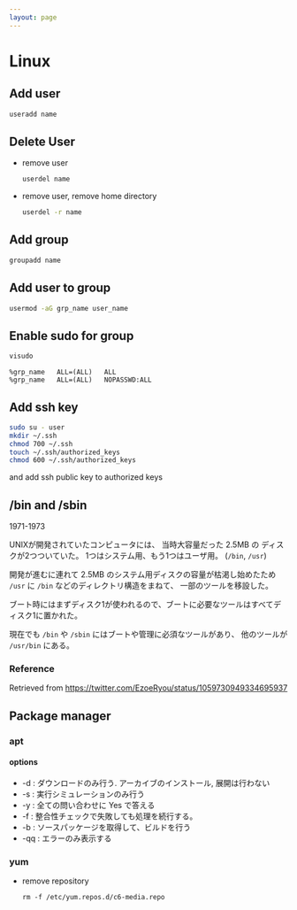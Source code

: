 ```yaml
---
layout: page
---
```


# Linux

## Add user

```sh
useradd name
```

## Delete User

* remove user

    ```sh
    userdel name
    ```

* remove user, remove home directory

    ```sh
    userdel -r name
    ```

## Add group

```sh
groupadd name
```

## Add user to group

```sh
usermod -aG grp_name user_name
```

## Enable sudo for group

```sh
visudo
```

```
%grp_name   ALL=(ALL)   ALL
%grp_name   ALL=(ALL)   NOPASSWD:ALL
```

## Add ssh key

```sh
sudo su - user
mkdir ~/.ssh
chmod 700 ~/.ssh
touch ~/.ssh/authorized_keys
chmod 600 ~/.ssh/authorized_keys
```

and add ssh public key to authorized keys

## /bin and /sbin

1971-1973

UNIXが開発されていたコンピュータには、 当時大容量だった 2.5MB の ディスクが2つついていた。
1つはシステム用、もう1つはユーザ用。 (`/bin`, `/usr`)

開発が進むに連れて 2.5MB のシステム用ディスクの容量が枯渇し始めたため
`/usr` に `/bin` などのディレクトリ構造をまねて、 一部のツールを移設した。

ブート時にはまずディスク1が使われるので、ブートに必要なツールはすべてディスク1に置かれた。

現在でも `/bin` や `/sbin` にはブートや管理に必須なツールがあり、 他のツールが `/usr/bin` にある。

### Reference

Retrieved from https://twitter.com/EzoeRyou/status/1059730949334695937

## Package manager

### apt

#### options

* -d : ダウンロードのみ行う. アーカイブのインストール, 展開は行わない
* -s : 実行シミュレーションのみ行う
* -y : 全ての問い合わせに Yes で答える
* -f : 整合性チェックで失敗しても処理を続行する。
* -b : ソースパッケージを取得して、ビルドを行う
* -qq : エラーのみ表示する


### yum


* remove repository

    ```
    rm -f /etc/yum.repos.d/c6-media.repo
    ```

